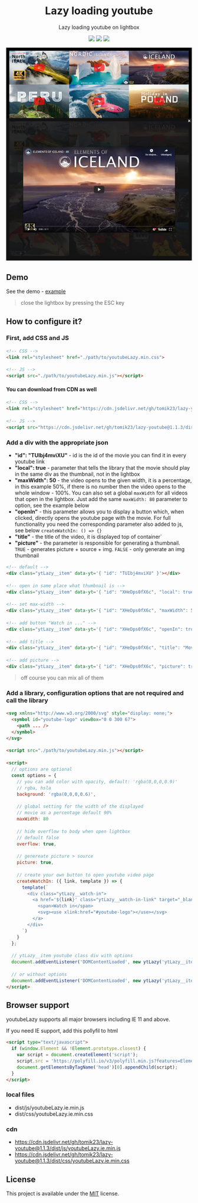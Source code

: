  <h1 align="center">
  Lazy loading youtube
 </h1>

<p align="center">
  Lazy loading youtube on lightbox
</p>

<p align="center">
  <img src="https://img.shields.io/github/package-json/v/tomik23/lazy-youtube">
  <img src="https://img.shields.io/github/size/tomik23/lazy-youtube/dist/js/youtubeLazy.min.js">
  <a href="LICENSE">
    <img src="https://img.shields.io/badge/License-MIT-green.svg">
  </a>
</p>

<p align="center">
  <img src="static/01.png">
</p>

## Demo

See the demo - [example](https://tomik23.github.io/lazy-youtube/)

> close the lightbox by pressing the ESC key

## How to configure it?

### First, add CSS and JS

```HTML
<!-- CSS -->
<link rel="stylesheet" href="./path/to/youtubeLazy.min.css">

<!-- JS -->
<script src="./path/to/youtubeLazy.min.js"></script>
```

#### You can download from CDN as well
```html
<!-- CSS -->
<link rel="stylesheet" href="https://cdn.jsdelivr.net/gh/tomik23/lazy-youtube@1.1.3/dist/css/youtubeLazy.min.css"/>

<!-- JS -->
<script src="https://cdn.jsdelivr.net/gh/tomik23/lazy-youtube@1.1.3/dist/js/youtubeLazy.min.js"></script>
```


### Add a div with the appropriate json

- **"id": "TUIbj4mviXU"** - id is the id of the movie you can find it in every youtube link
- **"local": true** - parameter that tells the library that the movie should play in the same div as the thumbnail, not in the lightbox
- **"maxWidth": 50** - the video opens to the given width, it is a percentage, in this example 50%, if there is no number then the video opens to the whole window - 100%. You can also set a global `maxWidth` for all videos that open in the lightbox. Just add the same `maxWidth: 80` parameter to option, see the example below
- **"openIn"** - this parameter allows you to display a button which, when clicked, directly opens the youtube page with the movie. For full functionality you need the corresponding parameter also added to js, see below `createWatchIn: () => {}`
- **"title"** - the title of the video, it is displayed top of container`
- **"picture"** - the parameter is responsible for generating a thumbnail. `TRUE` - generates picture + source + img. `FALSE` - only generate an img thumbnail

```html
<!-- default -->
<div class="ytLazy__item" data-yt='{ "id": "TUIbj4mviXU" }'></div>

<!-- open in same place what thumbnail is -->
<div class="ytLazy__item" data-yt='{ "id": "XHeDps0fX6c", "local": true }'></div>

<!-- set max-width -->
<div class="ytLazy__item" data-yt='{ "id": "XHeDps0fX6c", "maxWidth": 50 }'></div>

<!-- add button "Watch in ..." -->
<div class="ytLazy__item" data-yt='{ "id": "XHeDps0fX6c", "openIn": true }'></div>

<!-- add title -->
<div class="ytLazy__item" data-yt='{ "id": "XHeDps0fX6c", "title": "Movie title ;)" }'></div>

<!-- add picture -->
<div class="ytLazy__item" data-yt='{ "id": "XHeDps0fX6c", "picture": true }'></div>
```
> off course you can mix all of them

### Add a library, configuration options that are not required and call the library

```html
<svg xmlns="http://www.w3.org/2000/svg" style="display: none;">
  <symbol id="youtube-logo" viewBox="0 0 300 67">
    <path ... />
  </symbol>
</svg>

<script src="./path/to/youtubeLazy.min.js"></script>

<script>
  // options are optional
  const options = {
    // you can add color with opacity, default: 'rgba(0,0,0,0.9)'
    // rgba, hsla
    background: 'rgba(0,0,0,0.6)',

    // global setting for the width of the displayed
    // movie as a percentage default 90%
    maxWidth: 80

    // hide overflow to body when open lightbox
    // default false
    overflow: true,

    // genereate picture > source
    picture: true,

    // create your own button to open youtube video page
    createWatchIn: ({ link, template }) => {
      template(`
        <div class="ytLazy__watch-in">
          <a href='${link}' class="ytLazy__watch-in-link" target="_blank">
            <span>Watch in</span>
            <svg><use xlink:href="#youtube-logo"></use></svg>
          </a>
        </div>
      `)
    }
  };

  // ytLazy__item youtube class div with options
  document.addEventListener('DOMContentLoaded', new ytLazy('ytLazy__item', options));

  // or without options
  document.addEventListener('DOMContentLoaded', new ytLazy('ytLazy__item'));
</script>
```

## Browser support

youtubeLazy supports all major browsers including IE 11 and above.

If you need IE support, add this pollyfil to html

```html
<script type="text/javascript">
  if (window.Element && !Element.prototype.closest) {
    var script = document.createElement('script');
    script.src = 'https://polyfill.io/v3/polyfill.min.js?features=Element.prototype.closest';
    document.getElementsByTagName('head')[0].appendChild(script);
  }
</script>
```

### local files

- dist/js/youtubeLazy.ie.min.js
- dist/css/youtubeLazy.ie.min.css

### cdn

- https://cdn.jsdelivr.net/gh/tomik23/lazy-youtube@1.1.3/dist/js/youtubeLazy.ie.min.js
- https://cdn.jsdelivr.net/gh/tomik23/lazy-youtube@1.1.3/dist/css/youtubeLazy.ie.min.css

## License

This project is available under the [MIT](https://opensource.org/licenses/mit-license.php) license.